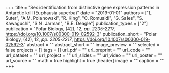 +++
title = "Sex identification from distinctive gene expression patterns in Antarctic krill (Euphausia superba)"
date = "2019-01-01"
authors = ["L. Suter", "A.M. Polanowski", "R. King", "C. Romualdi", "G. Sales", "S. Kawaguchi", "S.N. Jarman", "B.E. Deagle"]
publication_types = ["2"]
publication = "Polar Biology, (42), 12, _pp. 2205-2217_, https://doi.org/10.1007/s00300-019-02592-3"
publication_short = "Polar Biology, (42), 12, _pp. 2205-2217_, https://doi.org/10.1007/s00300-019-02592-3"
abstract = ""
abstract_short = ""
image_preview = ""
selected = false
projects = []
tags = []
url_pdf = ""
url_preprint = ""
url_code = ""
url_dataset = ""
url_project = ""
url_slides = ""
url_video = ""
url_poster = ""
url_source = ""
math = true
highlight = true
[header]
image = ""
caption = ""
+++
